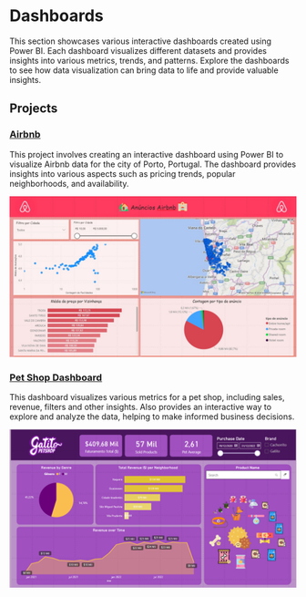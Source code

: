 # Dashboards

This section showcases various interactive dashboards created using Power BI. Each dashboard visualizes different datasets and provides insights into various metrics, trends, and patterns. Explore the dashboards to see how data visualization can bring data to life and provide valuable insights.

## Projects

### [Airbnb](airbnb)

This project involves creating an interactive dashboard using Power BI to visualize Airbnb data for the city of Porto, Portugal. The dashboard provides insights into various aspects such as pricing trends, popular neighborhoods, and availability.

![Dashboard Overview](airbnb/airbnb.jpg)

### [Pet Shop Dashboard](petshop)

This dashboard visualizes various metrics for a pet shop, including sales, revenue, filters and other insights. Also provides an interactive way to explore and analyze the data, helping to make informed business decisions.

![Pet Shop](petshop/petshop.png)
